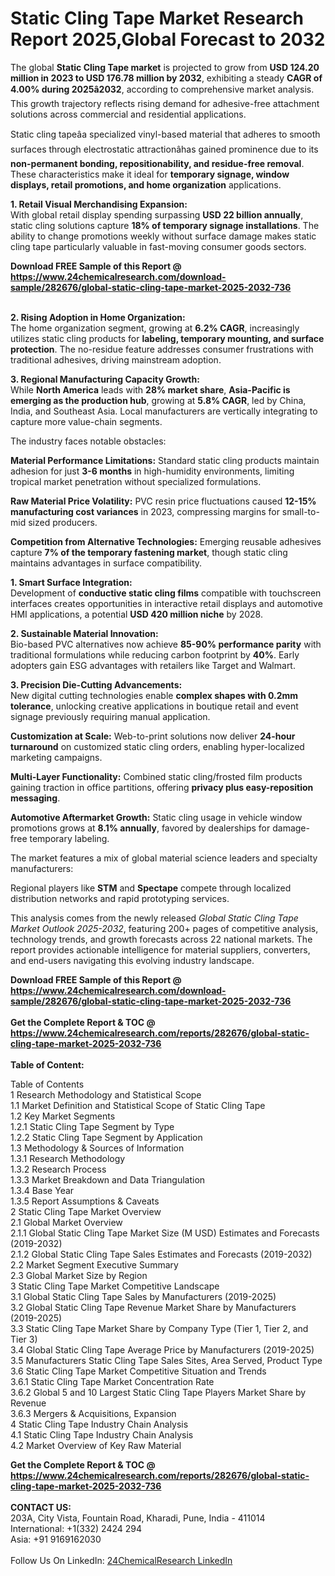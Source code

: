 <h1>Static Cling Tape Market Research Report 2025,Global Forecast to 2032</h1><p>The global <strong>Static Cling Tape market</strong> is projected to grow from <strong>USD 124.20 million in 2023 to USD 176.78 million by 2032</strong>, exhibiting a steady <strong>CAGR of 4.00% during 2025â2032</strong>, according to comprehensive market analysis. This growth trajectory reflects rising demand for adhesive-free attachment solutions across commercial and residential applications.</p><p>Static cling tapeâa specialized vinyl-based material that adheres to smooth surfaces through electrostatic attractionâhas gained prominence due to its <strong>non-permanent bonding, repositionability, and residue-free removal</strong>. These characteristics make it ideal for <strong>temporary signage, window displays, retail promotions, and home organization</strong> applications.</p><p><strong>1. Retail Visual Merchandising Expansion:</strong><br>
With global retail display spending surpassing <strong>USD 22 billion annually</strong>, static cling solutions capture <strong>18% of temporary signage installations</strong>. The ability to change promotions weekly without surface damage makes static cling tape particularly valuable in fast-moving consumer goods sectors.</p><div><b>Download FREE Sample of this Report @ 
            <a href="https://www.24chemicalresearch.com/download-sample/282676/global-static-cling-tape-market-2025-2032-736">
            https://www.24chemicalresearch.com/download-sample/282676/global-static-cling-tape-market-2025-2032-736</a></b></div><br><p><strong>2. Rising Adoption in Home Organization:</strong><br>
The home organization segment, growing at <strong>6.2% CAGR</strong>, increasingly utilizes static cling products for <strong>labeling, temporary mounting, and surface protection</strong>. The no-residue feature addresses consumer frustrations with traditional adhesives, driving mainstream adoption.</p><p><strong>3. Regional Manufacturing Capacity Growth:</strong><br>
While <strong>North America</strong> leads with <strong>28% market share</strong>, <strong>Asia-Pacific is emerging as the production hub</strong>, growing at <strong>5.8% CAGR</strong>, led by China, India, and Southeast Asia. Local manufacturers are vertically integrating to capture more value-chain segments.</p><p>The industry faces notable obstacles:</p><p><strong>Material Performance Limitations:</strong> Standard static cling products maintain adhesion for just <strong>3-6 months</strong> in high-humidity environments, limiting tropical market penetration without specialized formulations.</p><p><strong>Raw Material Price Volatility:</strong> PVC resin price fluctuations caused <strong>12-15% manufacturing cost variances</strong> in 2023, compressing margins for small-to-mid sized producers.</p><p><strong>Competition from Alternative Technologies:</strong> Emerging reusable adhesives capture <strong>7% of the temporary fastening market</strong>, though static cling maintains advantages in surface compatibility.</p><p><strong>1. Smart Surface Integration:</strong><br>
Development of <strong>conductive static cling films</strong> compatible with touchscreen interfaces creates opportunities in interactive retail displays and automotive HMI applications, a potential <strong>USD 420 million niche</strong> by 2028.</p><p><strong>2. Sustainable Material Innovation:</strong><br>
Bio-based PVC alternatives now achieve <strong>85-90% performance parity</strong> with traditional formulations while reducing carbon footprint by <strong>40%</strong>. Early adopters gain ESG advantages with retailers like Target and Walmart.</p><p><strong>3. Precision Die-Cutting Advancements:</strong><br>
New digital cutting technologies enable <strong>complex shapes with 0.2mm tolerance</strong>, unlocking creative applications in boutique retail and event signage previously requiring manual application.</p><p><strong>Customization at Scale:</strong> Web-to-print solutions now deliver <strong>24-hour turnaround</strong> on customized static cling orders, enabling hyper-localized marketing campaigns.</p><p><strong>Multi-Layer Functionality:</strong> Combined static cling/frosted film products gaining traction in office partitions, offering <strong>privacy plus easy-reposition messaging</strong>.</p><p><strong>Automotive Aftermarket Growth:</strong> Static cling usage in vehicle window promotions grows at <strong>8.1% annually</strong>, favored by dealerships for damage-free temporary labeling.</p><p>The market features a mix of global material science leaders and specialty manufacturers:</p><p>Regional players like <strong>STM</strong> and <strong>Spectape</strong> compete through localized distribution networks and rapid prototyping services.</p><p>This analysis comes from the newly released <em>Global Static Cling Tape Market Outlook 2025-2032</em>, featuring 200+ pages of competitive analysis, technology trends, and growth forecasts across 22 national markets. The report provides actionable intelligence for material suppliers, converters, and end-users navigating this evolving industry landscape.</p><div><b>Download FREE Sample of this Report @ 
            <a href="https://www.24chemicalresearch.com/download-sample/282676/global-static-cling-tape-market-2025-2032-736">
            https://www.24chemicalresearch.com/download-sample/282676/global-static-cling-tape-market-2025-2032-736</a></b></div><br><div><b>Get the Complete Report & TOC @ 
            <a href="https://www.24chemicalresearch.com/reports/282676/global-static-cling-tape-market-2025-2032-736">
            https://www.24chemicalresearch.com/reports/282676/global-static-cling-tape-market-2025-2032-736</a></b></div><br>
            <b>Table of Content:</b><p>Table of Contents<br />
1 Research Methodology and Statistical Scope<br />
1.1 Market Definition and Statistical Scope of Static Cling Tape<br />
1.2 Key Market Segments<br />
1.2.1 Static Cling Tape Segment by Type<br />
1.2.2 Static Cling Tape Segment by Application<br />
1.3 Methodology & Sources of Information<br />
1.3.1 Research Methodology<br />
1.3.2 Research Process<br />
1.3.3 Market Breakdown and Data Triangulation<br />
1.3.4 Base Year<br />
1.3.5 Report Assumptions & Caveats<br />
2 Static Cling Tape Market Overview<br />
2.1 Global Market Overview<br />
2.1.1 Global Static Cling Tape Market Size (M USD) Estimates and Forecasts (2019-2032)<br />
2.1.2 Global Static Cling Tape Sales Estimates and Forecasts (2019-2032)<br />
2.2 Market Segment Executive Summary<br />
2.3 Global Market Size by Region<br />
3 Static Cling Tape Market Competitive Landscape<br />
3.1 Global Static Cling Tape Sales by Manufacturers (2019-2025)<br />
3.2 Global Static Cling Tape Revenue Market Share by Manufacturers (2019-2025)<br />
3.3 Static Cling Tape Market Share by Company Type (Tier 1, Tier 2, and Tier 3)<br />
3.4 Global Static Cling Tape Average Price by Manufacturers (2019-2025)<br />
3.5 Manufacturers Static Cling Tape Sales Sites, Area Served, Product Type<br />
3.6 Static Cling Tape Market Competitive Situation and Trends<br />
3.6.1 Static Cling Tape Market Concentration Rate<br />
3.6.2 Global 5 and 10 Largest Static Cling Tape Players Market Share by Revenue<br />
3.6.3 Mergers & Acquisitions, Expansion<br />
4 Static Cling Tape Industry Chain Analysis<br />
4.1 Static Cling Tape Industry Chain Analysis<br />
4.2 Market Overview of Key Raw Material</p><div><b>Get the Complete Report & TOC @ 
            <a href="https://www.24chemicalresearch.com/reports/282676/global-static-cling-tape-market-2025-2032-736">
            https://www.24chemicalresearch.com/reports/282676/global-static-cling-tape-market-2025-2032-736</a></b></div><br><b>CONTACT US:</b><br>
            203A, City Vista, Fountain Road, Kharadi, Pune, India - 411014<br>
            International: +1(332) 2424 294<br>
            Asia: +91 9169162030 <br><br>
            Follow Us On LinkedIn: <a href="https://www.linkedin.com/company/24chemicalresearch/">24ChemicalResearch LinkedIn</a>